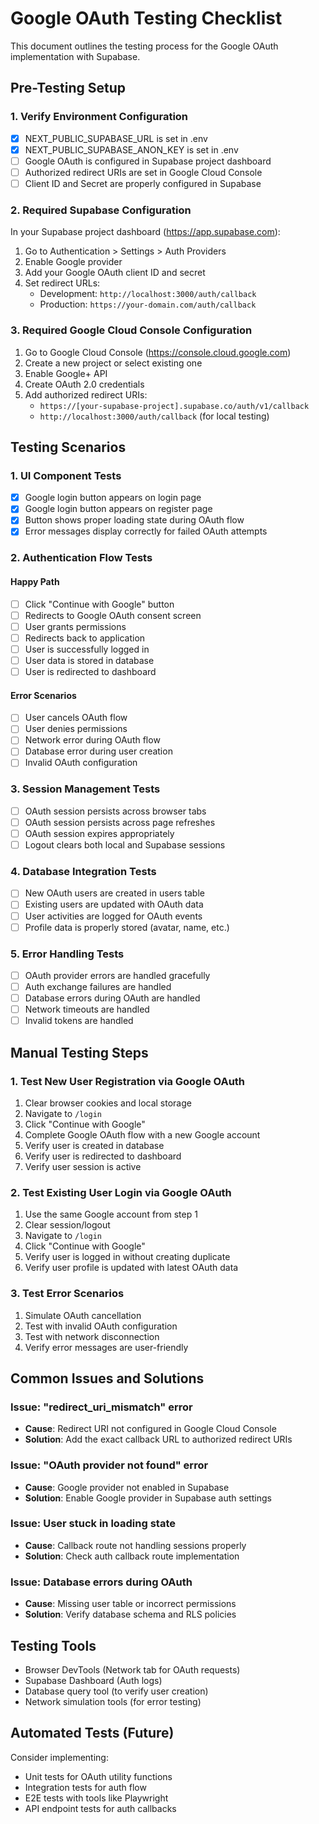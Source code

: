 # Google OAuth Testing Checklist

This document outlines the testing process for the Google OAuth implementation with Supabase.

## Pre-Testing Setup

### 1. Verify Environment Configuration
- [x] NEXT_PUBLIC_SUPABASE_URL is set in .env
- [x] NEXT_PUBLIC_SUPABASE_ANON_KEY is set in .env
- [ ] Google OAuth is configured in Supabase project dashboard
- [ ] Authorized redirect URIs are set in Google Cloud Console
- [ ] Client ID and Secret are properly configured in Supabase

### 2. Required Supabase Configuration

In your Supabase project dashboard (https://app.supabase.com):
1. Go to Authentication > Settings > Auth Providers
2. Enable Google provider
3. Add your Google OAuth client ID and secret
4. Set redirect URLs:
   - Development: `http://localhost:3000/auth/callback`
   - Production: `https://your-domain.com/auth/callback`

### 3. Required Google Cloud Console Configuration

1. Go to Google Cloud Console (https://console.cloud.google.com)
2. Create a new project or select existing one
3. Enable Google+ API
4. Create OAuth 2.0 credentials
5. Add authorized redirect URIs:
   - `https://[your-supabase-project].supabase.co/auth/v1/callback`
   - `http://localhost:3000/auth/callback` (for local testing)

## Testing Scenarios

### 1. UI Component Tests
- [x] Google login button appears on login page
- [x] Google login button appears on register page
- [x] Button shows proper loading state during OAuth flow
- [x] Error messages display correctly for failed OAuth attempts

### 2. Authentication Flow Tests

#### Happy Path
- [ ] Click "Continue with Google" button
- [ ] Redirects to Google OAuth consent screen
- [ ] User grants permissions
- [ ] Redirects back to application
- [ ] User is successfully logged in
- [ ] User data is stored in database
- [ ] User is redirected to dashboard

#### Error Scenarios
- [ ] User cancels OAuth flow
- [ ] User denies permissions
- [ ] Network error during OAuth flow
- [ ] Database error during user creation
- [ ] Invalid OAuth configuration

### 3. Session Management Tests
- [ ] OAuth session persists across browser tabs
- [ ] OAuth session persists across page refreshes
- [ ] OAuth session expires appropriately
- [ ] Logout clears both local and Supabase sessions

### 4. Database Integration Tests
- [ ] New OAuth users are created in users table
- [ ] Existing users are updated with OAuth data
- [ ] User activities are logged for OAuth events
- [ ] Profile data is properly stored (avatar, name, etc.)

### 5. Error Handling Tests
- [ ] OAuth provider errors are handled gracefully
- [ ] Auth exchange failures are handled
- [ ] Database errors during OAuth are handled
- [ ] Network timeouts are handled
- [ ] Invalid tokens are handled

## Manual Testing Steps

### 1. Test New User Registration via Google OAuth
1. Clear browser cookies and local storage
2. Navigate to `/login`
3. Click "Continue with Google"
4. Complete Google OAuth flow with a new Google account
5. Verify user is created in database
6. Verify user is redirected to dashboard
7. Verify user session is active

### 2. Test Existing User Login via Google OAuth
1. Use the same Google account from step 1
2. Clear session/logout
3. Navigate to `/login`
4. Click "Continue with Google"
5. Verify user is logged in without creating duplicate
6. Verify user profile is updated with latest OAuth data

### 3. Test Error Scenarios
1. Simulate OAuth cancellation
2. Test with invalid OAuth configuration
3. Test with network disconnection
4. Verify error messages are user-friendly

## Common Issues and Solutions

### Issue: "redirect_uri_mismatch" error
- **Cause**: Redirect URI not configured in Google Cloud Console
- **Solution**: Add the exact callback URL to authorized redirect URIs

### Issue: "OAuth provider not found" error
- **Cause**: Google provider not enabled in Supabase
- **Solution**: Enable Google provider in Supabase auth settings

### Issue: User stuck in loading state
- **Cause**: Callback route not handling sessions properly
- **Solution**: Check auth callback route implementation

### Issue: Database errors during OAuth
- **Cause**: Missing user table or incorrect permissions
- **Solution**: Verify database schema and RLS policies

## Testing Tools

- Browser DevTools (Network tab for OAuth requests)
- Supabase Dashboard (Auth logs)
- Database query tool (to verify user creation)
- Network simulation tools (for error testing)

## Automated Tests (Future)

Consider implementing:
- Unit tests for OAuth utility functions
- Integration tests for auth flow
- E2E tests with tools like Playwright
- API endpoint tests for auth callbacks
